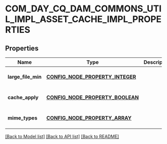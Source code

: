 # COM_DAY_CQ_DAM_COMMONS_UTIL_IMPL_ASSET_CACHE_IMPL_PROPERTIES

## Properties
Name | Type | Description | Notes
------------ | ------------- | ------------- | -------------
**large_file_min** | [**CONFIG_NODE_PROPERTY_INTEGER**](configNodePropertyInteger.md) |  | [optional] [default to null]
**cache_apply** | [**CONFIG_NODE_PROPERTY_BOOLEAN**](configNodePropertyBoolean.md) |  | [optional] [default to null]
**mime_types** | [**CONFIG_NODE_PROPERTY_ARRAY**](configNodePropertyArray.md) |  | [optional] [default to null]

[[Back to Model list]](../README.md#documentation-for-models) [[Back to API list]](../README.md#documentation-for-api-endpoints) [[Back to README]](../README.md)


